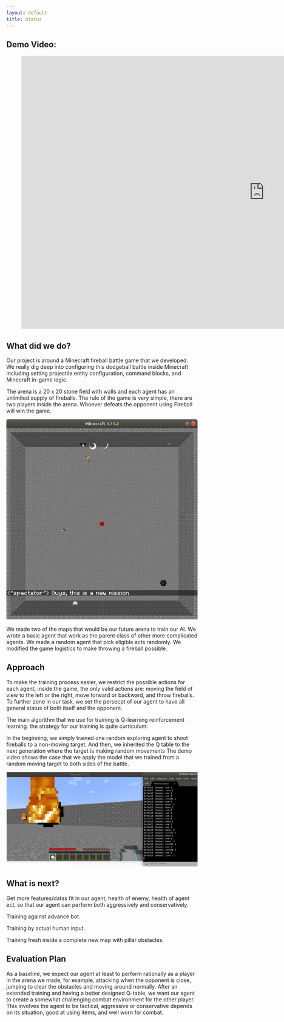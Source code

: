 ```yaml
---
layout: default
title: Status
---
```


## Demo Video:




<!-- blank line -->
<figure class="video_container">
  <iframe width="1280" height="720" src="https://www.youtube.com/embed/UMcZHYxZHTo" frameborder="0" allowfullscreen="true"> </iframe>
</figure>
<!-- blank line -->
  
## What did we do?
Our project is around a Minecraft fireball battle game that we developed. We really dig deep into configuring this dodgeball battle inside Minecraft including setting projectile entity configuration, command blocks, and Minecraft in-game logic.

The arena is a 20 x 20 stone field with walls and each agent has an unlimited supply of fireballs. The rule of the game is very simple, there are two players inside the arena. Whoever defeats the opponent using Fireball will win the game.

![Arena](Arena.png)

We made two of the maps that would be our future arena to train our AI.
We wrote a basic agent that work as the parent class of other more complicated agents.
We made a random agent that pick eligible acts randomly.
We modified the game logistics to make throwing a fireball possible.

## Approach
To make the training process easier, we restrict the possible actions for each agent, inside the game, the only valid actions are: moving the field of view to the left or the right, move forward or backward, and throw fireballs. To further zone in our task, we set the persecpt of our agent to have all general status of both itself and the opponent. 

The main algorithm that we use for training is Q-learning reinforcement learning. the strategy for our training is quite curriculum: 

In the beginning, we simply trained one random exploring agent to shoot fireballs to a non-moving target. And then, we inherited the Q table to the next generation where the target is making random movements The demo video shows the case that we apply the model that we trained from a random moving target to both sides of the battle. 

![Moves](Moves.png)


## What is next?
Get more features/datas fit in our agent, health of enemy, health of agent ect, so that our agent can perform both aggressively and conservatively.

Training against advance bot.

Training by actual human input.

Training fresh inside a complete new map with pillar obstacles.


## Evaluation Plan
As a baseline, we expect our agent at least to perform rationally as a player in the arena we made, for example, attacking when the opponent is close, jumping to clear the obstacles and moving around normally. After an extended training and having a better designed Q-table, we want our agent to create a somewhat challenging combat environment for the other player. This involves the agent to be tactical, aggressive or conservative depends on its situation, good at using items, and well worn for combat. 


